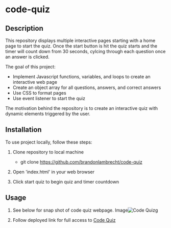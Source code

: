 # code-quiz

## Description

This repository displays multiple interactive pages starting with a home page to start the quiz. Once the start button is hit the quiz starts and  the timer will count down from 30 seconds, cylcing through each question once an answer is clicked.

The goal of this project:

- Implement Javascript functions, variables, and loops to create an interactive web page
- Create an object array for all questions, answers, and correct answers
- Use CSS to format pages
- Use event listener to start the quiz

The motivation behind the repository is to create an interactive quiz with dynamic elements triggered by the user.

## Installation

To use project locally, follow these steps:

1. Clone repository to local machine 
    - git clone https://github.com/brandonlambrecht/code-quiz

2. Open 'index.html' in your web browser 

3. Click start quiz to begin quiz and timer countdown

## Usage

1. See below for snap shot of code quiz webpage. 
Image![Code Quiz](./Assets/quiz-homepage.png)g


2. Follow deployed link for full access to
[Code Quiz]()